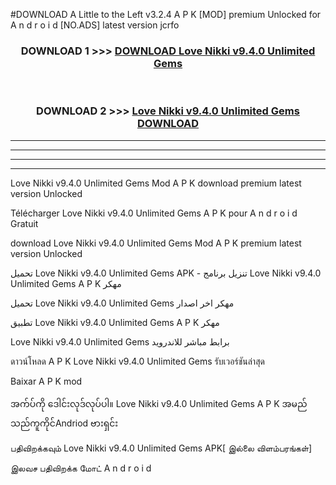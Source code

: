 #DOWNLOAD A Little to the Left v3.2.4 A P K [MOD] premium Unlocked for A n d r o i d [NO.ADS] latest version jcrfo 



<div align="center">

<h3>DOWNLOAD 1 >>> <a href="https://getmod1.web.app/?judule=Btd Battles">DOWNLOAD Love Nikki v9.4.0 Unlimited Gems </a></h3><br>

<h3>DOWNLOAD 2 >>> <a href="https://getmod1.web.app/?judule=Btd Battles">Love Nikki v9.4.0 Unlimited Gems  DOWNLOAD </a></h3>

</div>


----------------------------------------------------------

----------------------------------------------------------

----------------------------------------------------------

----------------------------------------------------------


Love Nikki v9.4.0 Unlimited Gems  Mod A P K download premium latest version Unlocked

Télécharger Love Nikki v9.4.0 Unlimited Gems  A P K pour A n d r o i d Gratuit

download Love Nikki v9.4.0 Unlimited Gems  Mod A P K premium latest version Unlocked

تحميل Love Nikki v9.4.0 Unlimited Gems  APK - تنزيل برنامج Love Nikki v9.4.0 Unlimited Gems  A P K مهكر

تحميل Love Nikki v9.4.0 Unlimited Gems  مهكر اخر اصدار

تطبيق Love Nikki v9.4.0 Unlimited Gems  A P K مهكر

Love Nikki v9.4.0 Unlimited Gems  برابط مباشر للاندرويد

ดาวน์โหลด A P K Love Nikki v9.4.0 Unlimited Gems  รับเวอร์ชันล่าสุด

Baixar A P K mod

အက်ပ်ကို ဒေါင်းလုဒ်လုပ်ပါ။ Love Nikki v9.4.0 Unlimited Gems  A P K အမည်သည်ကူကိုင်Andriod ဗားရှင်း

பதிவிறக்கவும் Love Nikki v9.4.0 Unlimited Gems  APK[ இல்லை விளம்பரங்கள்] 
 
இலவச பதிவிறக்க மோட் A n d r o i d



